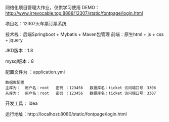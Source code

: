 网络化项目管理大作业，仅供学习使用 DEMO：http://www.irrevocable.top:8888/12307/static/fontpage/login.html

项目名：12307火车票订票系统

技术栈：后端Springboot + Mybatis + Maven包管理 
	前端：原生html + js + css + jquery

JKD版本：1.8

mysql版本：8

配置文件为 ：application.yml  
	
	数据库配置 
	主库为：  用户名：root   密码 ：123456   数据库名：ticket 访问端口号：3306 
	从库为：  用户名：root   密码 ：123456   数据库名：ticket 访问端口号：3307

开发工具： idea

运行地址：http://localhost:8080/static/fontpage/login.html
